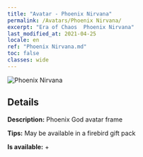 ```yaml
---
title: "Avatar - Phoenix Nirvana"
permalink: /Avatars/Phoenix Nirvana/
excerpt: "Era of Chaos  Phoenix Nirvana"
last_modified_at: 2021-04-25
locale: en
ref: "Phoenix Nirvana.md"
toc: false
classes: wide
---
```

 ![Phoenix Nirvana](/images/a/avatarFrame_17.png)

## Details

 **Description:** Phoenix God avatar frame 

 **Tips:** May be available in a firebird gift pack 

 **Is available:**  + 

